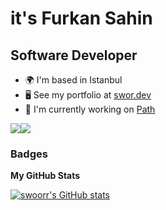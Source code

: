 it's Furkan Sahin
=============================

Software Developer
------------------

* 🌍  I'm based in Istanbul
* 🖥️  See my portfolio at [swor.dev](http://swor.dev)
* 🚀  I'm currently working on [Path](http://path.com.tr)

<a href="https://www.twitter.com/furkansahins34" target="_blank" rel="noreferrer"><img
src="https://img.shields.io/twitter/follow/furkansahins34?logo=twitter&style=for-the-badge&color=0891b2&labelColor=1c1917"
/></a><a href="https://www.github.com/swoorr" target="_blank" rel="noreferrer"><img
src="https://img.shields.io/github/followers/swoorr?logo=github&style=for-the-badge&color=0891b2&labelColor=1c1917" /></a>

### Badges

<b>My GitHub Stats</b>

<a href="http://www.github.com/swoorr"><img src="https://github-readme-stats.vercel.app/api?username=swoorr&show_icons=true&hide=&count_private=true&title_color=0891b2&text_color=ffffff&icon_color=0891b2&bg_color=1c1917&hide_border=true&show_icons=true" alt="swoorr's GitHub stats" /></a>

